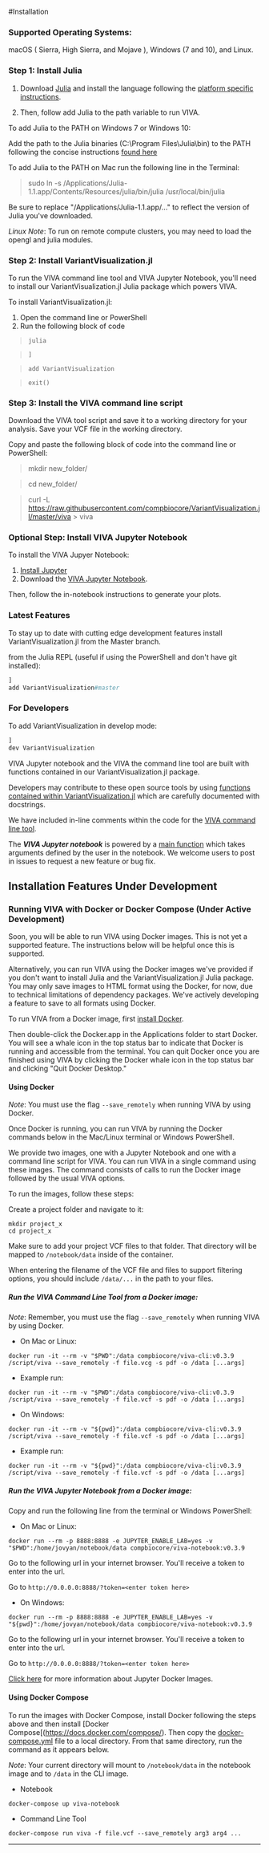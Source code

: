 #Installation

### Supported Operating Systems:

macOS ( Sierra, High Sierra, and Mojave ), Windows (7 and 10), and Linux.

### Step 1: Install Julia

1. Download [Julia]("https://julialang.org/downloads/") and install the language following the [platform specific instructions](https://julialang.org/downloads/platform.html).

2. Then, follow add Julia to the path variable to run VIVA.

To add Julia to the PATH on Windows 7 or Windows 10:

Add the path to the Julia binaries (C:\Program Files\Julia\bin) to the PATH following the concise instructions [found here](https://www.java.com/en/download/help/path.xml)

To add Julia to the PATH on Mac run the following line in the Terminal:

> sudo ln -s /Applications/Julia-1.1.app/Contents/Resources/julia/bin/julia /usr/local/bin/julia

Be sure to replace "/Applications/Julia-1.1.app/..." to reflect the version of Julia you've downloaded.


*Linux Note*: To run on remote compute clusters, you may need to load the opengl and julia modules.


### Step 2: Install VariantVisualization.jl

To run the VIVA command line tool and VIVA Jupyter Notebook, you'll need to install our VariantVisualization.jl Julia package which powers VIVA.

To install VariantVisualization.jl:

1. Open the command line or PowerShell
2. Run the following block of code

>`julia`

>`]`

>`add VariantVisualization`

>`exit()`

### Step 3: Install the VIVA command line script

Download the VIVA tool script and save it to a working directory for your analysis. Save your VCF file in the working directory.

Copy and paste the following block of code into the command line or PowerShell:

>mkdir new_folder/

>cd new_folder/

>curl -L https://raw.githubusercontent.com/compbiocore/VariantVisualization.jl/master/viva > viva

### Optional Step: Install VIVA Jupyter Notebook

To install the VIVA Jupyer Notebook:

1. [Install Jupyter](https://jupyter.org/install)
2. Download the [VIVA Jupyter Notebook](https://github.com/compbiocore/VariantVisualization.jl/blob/master/VIVA.ipynb).

Then, follow the in-notebook instructions to generate your plots.

### Latest Features

To stay up to date with cutting edge development features install VariantVisualization.jl from the Master branch.

from the Julia REPL (useful if using the PowerShell and don't have git installed):

```julia
]
add VariantVisualization#master
```

### For Developers

To add VariantVisualization in develop mode:

```julia
]
dev VariantVisualization
```

VIVA Jupyter notebook and the VIVA the command line tool are built with functions contained in our VariantVisualization.jl package.

Developers may contribute to these open source tools by using [functions contained within VariantVisualization.jl](https://github.com/compbiocore/VariantVisualization.jl/tree/master/src/) which are carefully documented with docstrings.

We have included in-line comments within the code for the [VIVA command line tool](https://github.com/compbiocore/VariantVisualization.jl/tree/master/viva).

The ***VIVA Jupyter notebook*** is powered by a [main function](https://github.com/compbiocore/VariantVisualization.jl/tree/master/src/new_notebook_utils.jl) which takes arguments defined by the user in the notebook. We welcome users to post in issues to request a new feature or bug fix.

## Installation Features Under Development

### Running VIVA with Docker or Docker Compose (Under Active Development)

Soon, you will be able to run VIVA using Docker images. This is not yet a supported feature. The instructions below will be helpful once this is supported.

Alternatively, you can run VIVA using the Docker images we've provided if you don't want to install Julia and the VariantVisualization.jl Julia package. You may only save images to HTML format using the Docker, for now, due to technical limitations of dependency packages. We've actively developing a feature to save to all formats using Docker.

To run VIVA from a Docker image, first [install Docker](https://docs.docker.com/install/).

Then double-click the Docker.app in the Applications folder to start Docker. You will see a whale icon in the top status bar to indicate that Docker is running and accessible from the terminal. You can quit Docker once you are finished using VIVA by clicking the Docker whale icon in the top status bar and clicking "Quit Docker Desktop."

#### Using Docker

*Note*: You must use the flag `--save_remotely` when running VIVA by using Docker.

Once Docker is running, you can run VIVA by running the Docker commands below in the Mac/Linux terminal or Windows PowerShell.

We provide two images, one with a Jupyter Notebook and one with a command line script for VIVA. You can run VIVA in a single command using these images. The command consists of calls to run the Docker image followed by the usual VIVA options.

To run the images, follow these steps:

Create a project folder and navigate to it:
```shell
mkdir project_x
cd project_x
```

Make sure to add your project VCF files to that folder. That directory will be mapped to `/notebook/data` inside of the container.

When entering the filename of the VCF file and files to support filtering options, you should include `/data/...` in the path to your files.

##### Run the VIVA Command Line Tool from a Docker image:

*Note*: Remember, you must use the flag `--save_remotely` when running VIVA by using Docker.

- On Mac or Linux:
```shell
docker run -it --rm -v "$PWD":/data compbiocore/viva-cli:v0.3.9 /script/viva --save_remotely -f file.vcg -s pdf -o /data [...args]
```

- Example run:
```shell
docker run -it --rm -v "$PWD":/data compbiocore/viva-cli:v0.3.9 /script/viva --save_remotely -f file.vcf -s pdf -o /data [...args]
```

- On Windows:
```shell
docker run -it --rm -v "${pwd}":/data compbiocore/viva-cli:v0.3.9 /script/viva --save_remotely -f file.vcf -s pdf -o /data [...args]
```

- Example run:
```shell
docker run -it --rm -v "${pwd}":/data compbiocore/viva-cli:v0.3.9 /script/viva --save_remotely -f file.vcf -s pdf -o /data [...args]
```

##### Run the VIVA Jupyter Notebook from a Docker image:

Copy and run the following line from the terminal or Windows PowerShell:

- On Mac or Linux:
```shell
docker run --rm -p 8888:8888 -e JUPYTER_ENABLE_LAB=yes -v "$PWD":/home/jovyan/notebook/data compbiocore/viva-notebook:v0.3.9
```

Go to the following url in your internet browser. You'll receive a token to enter into the url.

Go to `http://0.0.0.0:8888/?token=<enter token here>`

- On Windows:
```shell
docker run --rm -p 8888:8888 -e JUPYTER_ENABLE_LAB=yes -v "${pwd}":/home/jovyan/notebook/data compbiocore/viva-notebook:v0.3.9
```

Go to the following url in your internet browser. You'll receive a token to enter into the url.

Go to `http://0.0.0.0:8888/?token=<enter token here>`

[Click here](https://jupyter-docker-stacks.readthedocs.io/en/latest/index.html) for more information about Jupyter Docker Images.

#### Using Docker Compose

To run the images with Docker Compose, install Docker following the steps above and then install [Docker Compose[(https://docs.docker.com/compose/). Then copy the [docker-compose.yml](https://github.com/compbiocore/viva-docker/blob/master/docker-compose.yml) file to a local directory. From that same directory, run the command as it appears below.

*Note*: Your current directory will mount to `/notebook/data` in the notebook image and to `/data` in the CLI image.

- Notebook
```shell
docker-compose up viva-notebook
```

- Command Line Tool
```shell
docker-compose run viva -f file.vcf --save_remotely arg3 arg4 ...
```

-----
